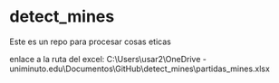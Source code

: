 # detect_mines
Este es un repo para procesar cosas eticas


enlace a la ruta del excel: C:\Users\usar2\OneDrive - uniminuto.edu\Documentos\GitHub\detect_mines\partidas_mines.xlsx